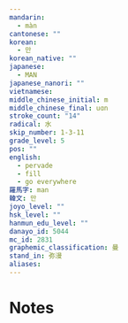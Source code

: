 ```yaml
---
mandarin:
  - màn
cantonese: ""
korean:
  - 만
korean_native: ""
japanese:
  - MAN
japanese_nanori: ""
vietnamese:
middle_chinese_initial: m
middle_chinese_final: uɑn
stroke_count: "14"
radical: 水
skip_number: 1-3-11
grade_level: 5
pos: ""
english:
  - pervade
  - fill
  - go everywhere
羅馬字: man
韓文: 만
joyo_level: ""
hsk_level: ""
hanmun_edu_level: ""
danayo_id: 5044
mc_id: 2831
graphemic_classification: 曼
stand_in: 弥漫
aliases:
---
```


# Notes
